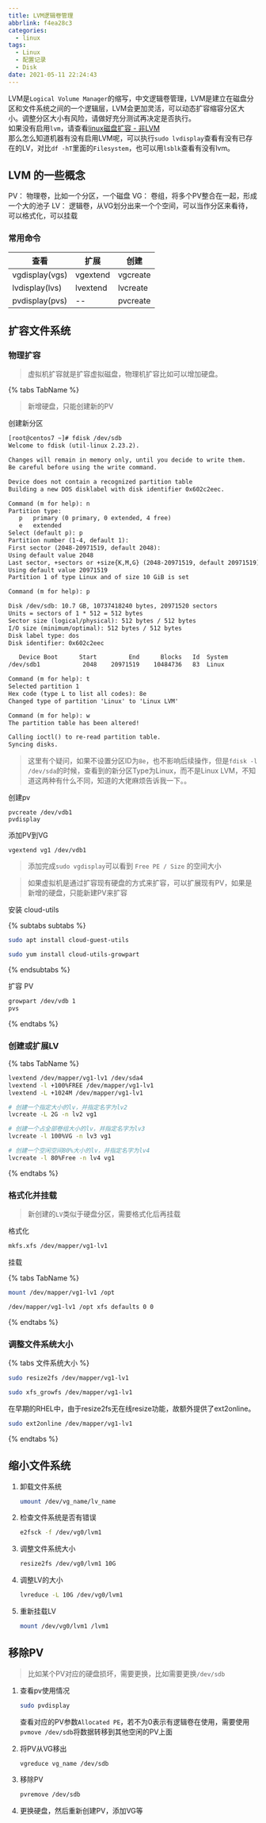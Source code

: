 ```yaml
---
title: LVM逻辑卷管理
abbrlink: f4ea28c3
categories:
  - linux
tags:
  - Linux
  - 配置记录
  - Disk
date: 2021-05-11 22:24:43
---
```



LVM是`Logical Volume Manager`的缩写，中文逻辑卷管理，LVM是建立在磁盘分区和文件系统之间的一个逻辑层，LVM会更加灵活，可以动态扩容缩容分区大小。调整分区大小有风险，请做好充分测试再决定是否执行。  
如果没有启用`lvm`，请查看[linux磁盘扩容 - 非LVM](/33420276/)  
那么怎么知道机器有没有启用LVM呢，可以执行`sudo lvdisplay`查看有没有已存在的LV，对比`df -hT`里面的`Filesystem`，也可以用`lsblk`查看有没有lvm。

## LVM 的一些概念

PV：    物理卷，比如一个分区，一个磁盘
VG：    卷组，将多个PV整合在一起，形成一个大的池子
LV：    逻辑卷，从VG划分出来一个个空间，可以当作分区来看待，可以格式化，可以挂载

### 常用命令

| 查看           | 扩展     | 创建     |
| -------------- | -------- | -------- |
| vgdisplay(vgs) | vgextend | vgcreate |
| lvdisplay(lvs) | lvextend | lvcreate |
| pvdisplay(pvs) | --       | pvcreate |

## 扩容文件系统

### 物理扩容

> 虚拟机扩容就是扩容虚拟磁盘，物理机扩容比如可以增加硬盘。

{% tabs TabName %}

<!-- tab 创建新的PV -->

> 新增硬盘，只能创建新的PV

创建新分区  

```txt
[root@centos7 ~]# fdisk /dev/sdb
Welcome to fdisk (util-linux 2.23.2).

Changes will remain in memory only, until you decide to write them.
Be careful before using the write command.

Device does not contain a recognized partition table
Building a new DOS disklabel with disk identifier 0x602c2eec.

Command (m for help): n
Partition type:
   p   primary (0 primary, 0 extended, 4 free)
   e   extended
Select (default p): p
Partition number (1-4, default 1):
First sector (2048-20971519, default 2048):
Using default value 2048
Last sector, +sectors or +size{K,M,G} (2048-20971519, default 20971519):
Using default value 20971519
Partition 1 of type Linux and of size 10 GiB is set

Command (m for help): p

Disk /dev/sdb: 10.7 GB, 10737418240 bytes, 20971520 sectors
Units = sectors of 1 * 512 = 512 bytes
Sector size (logical/physical): 512 bytes / 512 bytes
I/O size (minimum/optimal): 512 bytes / 512 bytes
Disk label type: dos
Disk identifier: 0x602c2eec

   Device Boot      Start         End      Blocks   Id  System
/dev/sdb1            2048    20971519    10484736   83  Linux

Command (m for help): t
Selected partition 1
Hex code (type L to list all codes): 8e
Changed type of partition 'Linux' to 'Linux LVM'

Command (m for help): w
The partition table has been altered!

Calling ioctl() to re-read partition table.
Syncing disks.
```

> 这里有个疑问，如果不设置分区ID为`8e`，也不影响后续操作，但是`fdisk -l /dev/sda`的时候，查看到的新分区Type为Linux，而不是Linux LVM，不知道这两种有什么不同，知道的大佬麻烦告诉我一下。。

创建pv

```shell
pvcreate /dev/vdb1
pvdisplay
```

添加PV到VG

```shell
vgextend vg1 /dev/vdb1
```

> 添加完成`sudo vgdisplay`可以看到 `Free PE / Size` 的空间大小

<!-- endtab -->

<!-- tab 扩展现有的PV -->

> 如果虚拟机是通过扩容现有硬盘的方式来扩容，可以扩展现有PV，如果是新增的硬盘，只能新建PV来扩容

安装 cloud-utils

{% subtabs subtabs %}

<!-- tab Debian -->
```bash
sudo apt install cloud-guest-utils
```
<!-- endtab -->

<!-- tab CentOS -->
```bash
sudo yum install cloud-utils-growpart
```
<!-- endtab -->

{% endsubtabs %}

扩容 PV

```bash
growpart /dev/vdb 1
pvs
```
<!-- endtab -->
{% endtabs %}

### 创建或扩展LV

{% tabs TabName %}

<!-- tab 扩展现有的LV -->

```bash
lvextend /dev/mapper/vg1-lv1 /dev/sda4
lvextend -l +100%FREE /dev/mapper/vg1-lv1
lvextend -L +1024M /dev/mapper/vg1-lv1
```

<!-- endtab -->

<!-- tab 创建新的LV -->

```bash
# 创建一个指定大小的lv，并指定名字为lv2
lvcreate -L 2G -n lv2 vg1

# 创建一个占全部卷组大小的lv，并指定名字为lv3
lvcreate -l 100%VG -n lv3 vg1

# 创建一个空闲空间80%大小的lv，并指定名字为lv4
lvcreate -l 80%Free -n lv4 vg1
```

<!-- endtab -->
{% endtabs %}

### 格式化并挂载

> 新创建的`LV`类似于硬盘分区，需要格式化后再挂载

格式化

```bash
mkfs.xfs /dev/mapper/vg1-lv1
```

挂载

{% tabs TabName %}
<!-- tab 手动挂载 -->

```bash
mount /dev/mapper/vg1-lv1 /opt
```

<!-- endtab -->

<!-- tab fstab自动挂载 -->

```bash
/dev/mapper/vg1-lv1 /opt xfs defaults 0 0
```

<!-- endtab -->
{% endtabs %}

### 调整文件系统大小

{% tabs 文件系统大小 %}

<!-- tab ext文件系统 -->

```bash
sudo resize2fs /dev/mapper/vg1-lv1
```

<!-- endtab -->

<!-- tab xfs文件系统 -->

```bash
sudo xfs_growfs /dev/mapper/vg1-lv1
```

<!-- endtab -->

<!-- tab RHEL -->

在早期的RHEL中，由于resize2fs无在线resize功能，故额外提供了ext2online。

```bash
sudo ext2online /dev/mapper/vg1-lv1
```

<!-- endtab -->
{% endtabs %}

## 缩小文件系统

1. 卸载文件系统

    ```bash
    umount /dev/vg_name/lv_name
    ```

2. 检查文件系统是否有错误

    ```bash
    e2fsck -f /dev/vg0/lvm1
    ```

3. 调整文件系统大小

    ```bash
    resize2fs /dev/vg0/lvm1 10G
    ```

4. 调整LV的大小

   ```bash
   lvreduce -L 10G /dev/vg0/lvm1
   ```

5. 重新挂载LV

    ```bash
    mount /dev/vg0/lvm1 /lvm1
    ```

## 移除PV

> 比如某个PV对应的硬盘损坏，需要更换，比如需要更换`/dev/sdb`

1. 查看pv使用情况

    ```bash
    sudo pvdisplay
    ```

    查看对应的PV参数`Allocated PE`，若不为0表示有逻辑卷在使用，需要使用`pvmove /dev/sdb`将数据转移到其他空闲的PV上面

2. 将PV从VG移出

    ```bash
    vgreduce vg_name /dev/sdb
    ```

3. 移除PV

    ```bash
    pvremove /dev/sdb
    ```

4. 更换硬盘，然后重新创建PV，添加VG等
